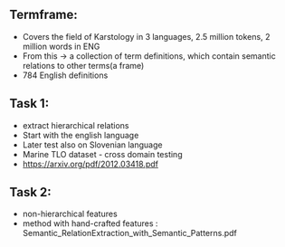 ## Termframe: 
* Covers the field of Karstology in 3 languages, 2.5 million tokens, 2 million words in ENG
* From this -> a collection of term definitions, which contain semantic relations to other terms(a frame)
* 784 English definitions

## Task 1:
* extract hierarchical relations 
* Start with the english language
* Later test also on Slovenian language
* Marine TLO dataset - cross domain testing
* https://arxiv.org/pdf/2012.03418.pdf

## Task 2:
* non-hierarchical features
* method with hand-crafted features : Semantic_RelationExtraction_with_Semantic_Patterns.pdf
